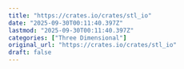 ```yaml
---
title: "https://crates.io/crates/stl_io"
date: "2025-09-30T00:11:40.397Z"
lastmod: "2025-09-30T00:11:40.397Z"
categories: ["Three Dimensional"]
original_url: "https://crates.io/crates/stl_io"
draft: false
---
```

